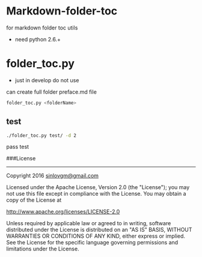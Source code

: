 # Markdown-folder-toc

for markdown folder toc utils

- need python 2.6.+

# folder_toc.py

- just in develop do not use

can create full folder preface.md file

```sh
folder_toc.py <folderName>
```

## test

```sh
./folder_toc.py test/ -d 2
```

pass test

###License

---

Copyright 2016 sinlovgm@gmail.com

Licensed under the Apache License, Version 2.0 (the "License");
you may not use this file except in compliance with the License.
You may obtain a copy of the License at

   http://www.apache.org/licenses/LICENSE-2.0

Unless required by applicable law or agreed to in writing, software
distributed under the License is distributed on an "AS IS" BASIS,
WITHOUT WARRANTIES OR CONDITIONS OF ANY KIND, either express or implied.
See the License for the specific language governing permissions and
limitations under the License.